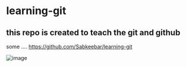 # learning-git

## this repo is created to teach the git and github
some ....
https://github.com/Sabkeebar/learning-git



![image](https://user-images.githubusercontent.com/95267073/213969959-8d4a9ce5-df86-47c5-8003-fd9a9d2fd127.png)

